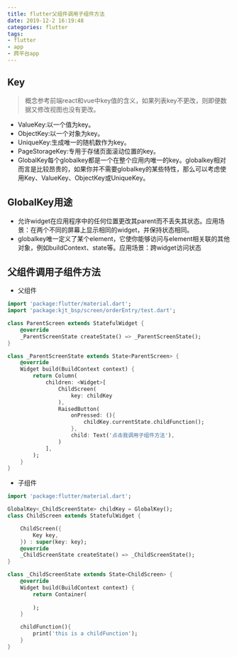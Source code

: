 ```yaml
---
title: flutter父组件调用子组件方法
date: 2019-12-2 16:19:48
categories: flutter
tags: 
- flutter
- app
- 跨平台app
---
```


## Key
> 概念参考前端react和vue中key值的含义，如果列表key不更改，则即便数据又修改视图也没有更改。
* ValueKey:以一个值为key。
* ObjectKey:以一个对象为key。
* UniqueKey:生成唯一的随机数作为key。
* PageStorageKey:专用于存储页面滚动位置的key。
* GlobalKey每个globalkey都是一个在整个应用内唯一的key。globalkey相对而言是比较昂贵的，如果你并不需要globalkey的某些特性，那么可以考虑使用Key、ValueKey、ObjectKey或UniqueKey。

## GlobalKey用途
*  允许widget在应用程序中的任何位置更改其parent而不丢失其状态。应用场景：在两个不同的屏幕上显示相同的widget，并保持状态相同。
* globalkey唯一定义了某个element，它使你能够访问与element相关联的其他对象，例如buildContext、state等。应用场景：跨widget访问状态

## 父组件调用子组件方法
* 父组件
```dart
import 'package:flutter/material.dart';
import 'package:kjt_bsp/screen/orderEntry/test.dart';

class ParentScreen extends StatefulWidget {
    @override
    _ParentScreenState createState() => _ParentScreenState();
}

class _ParentScreenState extends State<ParentScreen> {
    @override
    Widget build(BuildContext context) {
        return Column(
            children: <Widget>[
                ChildScreen(
                    key: childKey
                ),
                RaisedButton(
                    onPressed: (){
                        childKey.currentState.childFunction();
                    },
                    child: Text('点击我调用子组件方法'),
                )
            ],
        );
    }
}
```

* 子组件
```dart
import 'package:flutter/material.dart';

GlobalKey<_ChildScreenState> childKey = GlobalKey();
class ChildScreen extends StatefulWidget {

    ChildScreen({
        Key key,
    }) : super(key: key);
    @override
    _ChildScreenState createState() => _ChildScreenState();
}

class _ChildScreenState extends State<ChildScreen> {
    @override
    Widget build(BuildContext context) {
        return Container(
            
        );
    }

    childFunction(){
        print('this is a childFunction');
    }
}
```